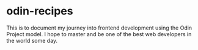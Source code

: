 # odin-recipes

This is to document my journey into frontend development using the Odin Project model.
I hope to master and be one of the best web developers in the world some day.

